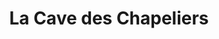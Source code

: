 ---
title: "La Cave des Chapeliers"
url: /chazelles-sur-lyon/la-cave-des-chapeliers/
shop: Spirituosen
---